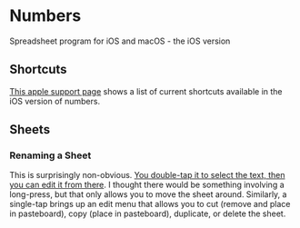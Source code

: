 # Numbers

Spreadsheet program for iOS and macOS - the iOS version

## Shortcuts

[This apple support page](https://support.apple.com/kb/ph23821?locale=en_US) shows a list of current shortcuts available in the iOS version of numbers.

## Sheets

### Renaming a Sheet

This is surprisingly non-obvious. [You double-tap it to select the text, then you can edit it from there](https://support.apple.com/kb/PH23855?locale=en_US&viewlocale=en_US). I thought there would be something involving a long-press, but that only allows you to move the sheet around. Similarly, a single-tap brings up an edit menu that allows you to cut (remove and place in pasteboard), copy (place in pasteboard), duplicate, or delete the sheet.